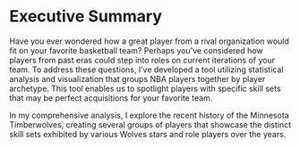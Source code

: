 # Executive Summary

Have you ever wondered how a great player from a rival organization would fit on your favorite basketball team? Perhaps you've considered how players from past eras could step into roles on current iterations of your team. To address these questions, I’ve developed a tool utilizing statistical analysis and visualization that groups NBA players together by player archetype. This tool enables us to spotlight players with specific skill sets that may be perfect acquisitions for your favorite team.

In my comprehensive analysis, I explore the recent history of the Minnesota Timberwolves, creating several groups of players that showcase the distinct skill sets exhibited by various Wolves stars and role players over the years.
